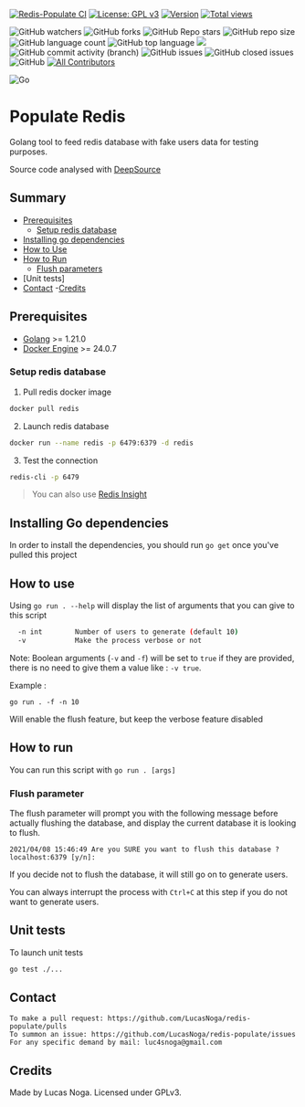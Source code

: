 [![Redis-Populate CI](https://github.com/NY-Daystar/Populate-Redis/actions/workflows/ci.yaml/badge.svg)](https://github.com/NY-Daystar/Populate-Redis/actions/workflows/ci.yaml)
[![License: GPL v3](https://img.shields.io/badge/License-GPLv3-blue.svg)](https://www.gnu.org/licenses/gpl-3.0)
[![Version](https://img.shields.io/github/tag/LucasNoga/populate-redis.svg)](https://github.com/LucasNoga/populate-redis/releases)
[![Total views](https://img.shields.io/sourcegraph/rrc/github.com/LucasNoga/populate-redis.svg)](https://sourcegraph.com/github.com/LucasNoga/populate-redis)

![GitHub watchers](https://img.shields.io/github/watchers/ny-daystar/populate-redis)
![GitHub forks](https://img.shields.io/github/forks/ny-daystar/populate-redis)
![GitHub Repo stars](https://img.shields.io/github/stars/ny-daystar/populate-redis)
![GitHub repo size](https://img.shields.io/github/repo-size/ny-daystar/populate-redis)
![GitHub language count](https://img.shields.io/github/languages/count/ny-daystar/populate-redis)
![GitHub top language](https://img.shields.io/github/languages/top/ny-daystar/populate-redis) <a href="https://codeclimate.com/github/ny-daystar/populate-redis/maintainability"><img src="https://api.codeclimate.com/v1/badges/715c6f3ffb08de5ca621/maintainability" /></a>  
![GitHub commit activity (branch)](https://img.shields.io/github/commit-activity/m/ny-daystar/populate-redis/main)
![GitHub issues](https://img.shields.io/github/issues/ny-daystar/populate-redis)
![GitHub closed issues](https://img.shields.io/github/issues-closed-raw/ny-daystar/populate-redis)
![GitHub](https://img.shields.io/github/license/ny-daystar/populate-redis)
[![All Contributors](https://img.shields.io/badge/all_contributors-1-blue.svg?style=circular)](#contributors)

![Go](https://img.shields.io/badge/go-%2300ADD8.svg?style=for-the-badge&logo=go&logoColor=white)

# Populate Redis

Golang tool to feed redis database with fake users data for testing purposes.

Source code analysed with [DeepSource](https://deepsource.com/)

## Summary

-   [Prerequisites](#prerequisites)
    -   [Setup redis database](#setup-redis-database)
-   [Installing go dependencies](#installing-go-dependencies)
-   [How to Use](#how-to-use)
-   [How to Run](#how-to-run)
    -   [Flush parameters](#flush-parameter)
-   [Unit tests]
-   [Contact](#contact) -[Credits](#credits)

## Prerequisites

-   [Golang](https://golang.org/dl/) >= 1.21.0
-   [Docker Engine](https://www.docker.com/products/docker-desktop/) >= 24.0.7

### Setup redis database

1. Pull redis docker image

```bash
docker pull redis
```

2. Launch redis database

```bash
docker run --name redis -p 6479:6379 -d redis
```

3. Test the connection

```bash
redis-cli -p 6479
```

> You can also use [Redis Insight](https://redis.com/fr/redis-enterprise/redisinsight/)

## Installing Go dependencies

In order to install the dependencies, you should run `go get` once you've pulled
this project

## How to use

Using `go run . --help` will display the list of arguments that you can give to
this script

```bash
  -n int        Number of users to generate (default 10)
  -v            Make the process verbose or not
```

Note: Boolean arguments (`-v` and `-f`) will be set to `true` if they are
provided, there is no need to give them a value like : `-v true`.

Example :

`go run . -f -n 10`

Will enable the flush feature, but keep the verbose feature disabled

## How to run

You can run this script with `go run . [args]`

### Flush parameter

The flush parameter will prompt you with the following message before actually
flushing the database, and display the current database it is looking to flush.

```
2021/04/08 15:46:49 Are you SURE you want to flush this database ? localhost:6379 [y/n]:
```

If you decide not to flush the database, it will still go on to generate users.

You can always interrupt the process with `Ctrl+C` at this step if you do not
want to generate users.

## Unit tests

To launch unit tests

```bash
go test ./...
```

## Contact

    To make a pull request: https://github.com/LucasNoga/redis-populate/pulls
    To summon an issue: https://github.com/LucasNoga/redis-populate/issues
    For any specific demand by mail: luc4snoga@gmail.com

## Credits

Made by Lucas Noga.
Licensed under GPLv3.
